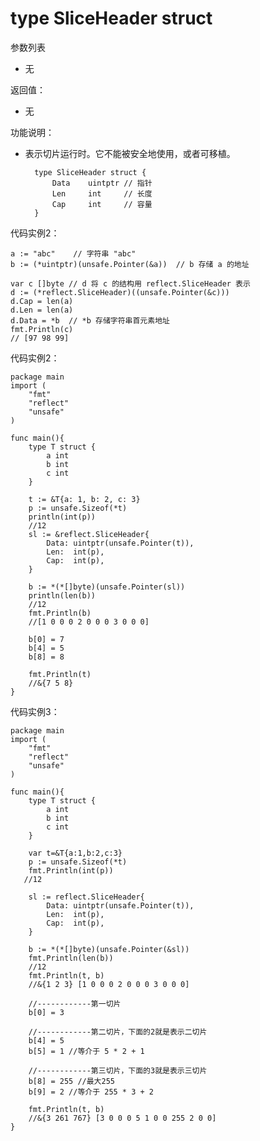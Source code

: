 # type SliceHeader struct
参数列表

- 无

返回值：

- 无

功能说明：

- 表示切片运行时。它不能被安全地使用，或者可移植。

		type SliceHeader struct {
			Data	uintptr	// 指针
			Len		int		// 长度
			Cap		int		// 容量
		}

代码实例2：

    a := "abc"    // 字符串 "abc"
    b := (*uintptr)(unsafe.Pointer(&a))  // b 存储 a 的地址
	
    var c []byte // d 将 c 的结构用 reflect.SliceHeader 表示
    d := (*reflect.SliceHeader)((unsafe.Pointer(&c)))
    d.Cap = len(a)
    d.Len = len(a)
    d.Data = *b  // *b 存储字符串首元素地址
    fmt.Println(c)
    // [97 98 99]

代码实例2：

	package main
	import (
		"fmt"
		"reflect"
		"unsafe"
	)
    
	func main(){
	    type T struct {
	        a int
	        b int
	        c int
	    }
		
	    t := &T{a: 1, b: 2, c: 3}
	    p := unsafe.Sizeof(*t)
	    println(int(p))
	    //12
	    sl := &reflect.SliceHeader{
	        Data: uintptr(unsafe.Pointer(t)),
	        Len:  int(p),
	        Cap:  int(p),
	    }
		
	    b := *(*[]byte)(unsafe.Pointer(sl))
	    println(len(b))
	    //12
	    fmt.Println(b)
		//[1 0 0 0 2 0 0 0 3 0 0 0]
		
	    b[0] = 7
	    b[4] = 5
	    b[8] = 8
		
	    fmt.Println(t)
		//&{7 5 8}
	}

代码实例3：

	package main
	import (
		"fmt"
		"reflect"
		"unsafe"
	)
	
	func main(){
		type T struct {
			a int
			b int
			c int
		}
		
		var t=&T{a:1,b:2,c:3}
		p := unsafe.Sizeof(*t)
		fmt.Println(int(p))
	   //12
		
	    sl := reflect.SliceHeader{
	        Data: uintptr(unsafe.Pointer(t)),
	        Len:  int(p),
	        Cap:  int(p),
	    }
		
	    b := *(*[]byte)(unsafe.Pointer(&sl))
	    fmt.Println(len(b))
	    //12
	    fmt.Println(t, b)
		//&{1 2 3} [1 0 0 0 2 0 0 0 3 0 0 0]
		
		//------------第一切片
		b[0] = 3
		
		//------------第二切片，下面的2就是表示二切片
		b[4] = 5
		b[5] = 1 //等介于 5 * 2 + 1
		
		//------------第三切片，下面的3就是表示三切片
		b[8] = 255 //最大255
		b[9] = 2 //等介于 255 * 3 + 2
		
		fmt.Println(t, b)
		//&{3 261 767} [3 0 0 0 5 1 0 0 255 2 0 0]
	}
